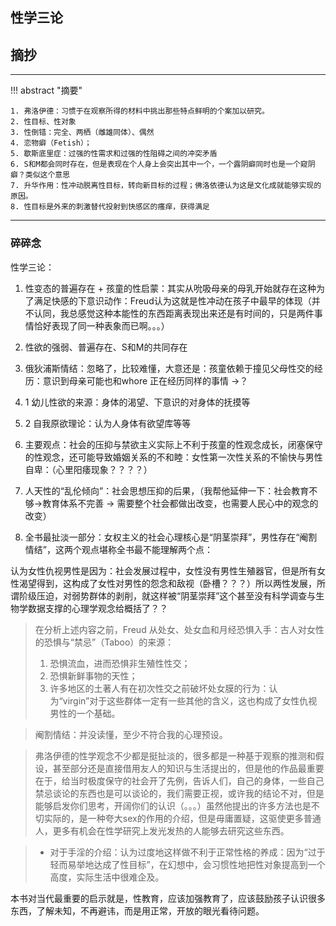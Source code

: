 ## 性学三论

## 摘抄
----

!!! abstract "摘要"

    1. 弗洛伊德：习惯于在观察所得的材料中挑出那些特点鲜明的个案加以研究。
    2. 性目标、性对象
    3. 性倒错：完全、两栖（雌雄同体）、偶然
    4. 恋物癖（Fetish）；
    5. 歇斯底里症：过强的性需求和过强的性阻碍之间的冲突矛盾
    6. S和M都会同时存在，但是表现在个人身上会突出其中一个，一个露阴癖同时也是一个窥阴癖？类似这个意思
    7. 升华作用：性冲动脱离性目标，转向新目标的过程；佛洛依德认为这是文化成就能够实现的原因。
    8. 性目标是外来的刺激替代投射到快感区的瘙痒，获得满足

--------------


### 碎碎念


性学三论：

1. 性变态的普遍存在 + 孩童的性启蒙：其实从吮吸母亲的母乳开始就存在这种为了满足快感的下意识动作：Freud认为这就是性冲动在孩子中最早的体现（并不认同，我总感觉这种本能性的东西距离表现出来还是有时间的，只是两件事情恰好表现了同一种表象而已啊。。。）
2. 性欲的强弱、普遍存在、S和M的共同存在
3. 俄狄浦斯情结：忽略了，比较难懂，大意还是：孩童依赖于撞见父母性交的经历：意识到母亲可能也和whore 正在经历同样的事情 ->？
3. 1 幼儿性欲的来源：身体的渴望、下意识的对身体的抚摸等
3. 2 自我原欲理论：认为人身体有欲望库等等
5. 主要观点：社会的压抑与禁欲主义实际上不利于孩童的性观念成长，闭塞保守的性观念，还可能导致婚姻关系的不和睦：女性第一次性关系的不愉快与男性自卑：（心里阳痿现象？？？？）
5. 人天性的“乱伦倾向”：社会思想压抑的后果，（我帮他延伸一下：社会教育不够->教育体系不完善 -> 需要整个社会都做出改变，也需要人民心中的观念的改变）

6. 全书最扯淡一部分：女权主义的社会心理核心是“阴茎崇拜”，男性存在“阉割情结”，这两个观点堪称全书最不能理解两个点：

认为女性仇视男性是因为：社会发展过程中，女性没有男性生殖器官，但是所有女性渴望得到，这构成了女性对男性的怨念和敌视（卧槽？？？）所以两性发展，所谓阶级压迫，对弱势群体的剥削，就这样被“阴茎崇拜”这个甚至没有科学调查与生物学数据支撑的心理学观念给概括了？？

> 在分析上述内容之前，Freud 从处女、处女血和月经恐惧入手：古人对女性的恐惧与“禁忌”（Taboo）的来源：
> 
> 1. 恐惧流血，进而恐惧非生殖性性交；
> 2. 恐惧新鲜事物的天性； 
> 3. 许多地区的土著人有在初次性交之前破坏处女膜的行为：认为“virgin”对于这些群体一定有一些其他的含义，这也构成了女性仇视男性的一个基础。

> 阉割情结：并没读懂，至少不符合我的心理预设。

> 弗洛伊德的性学观念不少都是挺扯淡的，很多都是一种基于观察的推测和假设，甚至部分还是直接借用友人的知识与生活提出的，但是他的作品最重要在于，给当时极度保守的社会开了先例，告诉人们，自己的身体，一些自己禁忌谈论的东西也是可以谈论的，我们需要正视，或许我的结论不对，但是能够启发你们思考，开阔你们的认识（。。。）虽然他提出的许多方法也是不切实际的，是一种夸大sex的作用的介绍，但是毋庸置疑，这驱使更多普通人，更多有机会在性学研究上发光发热的人能够去研究这些东西。

> - 对于手淫的介绍：认为过度地这样做不利于正常性格的养成：因为“过于轻而易举地达成了性目标”，在幻想中，会习惯性地把性对象提高到一个高度，实际生活中很难企及。

本书对当代最重要的启示就是，性教育，应该加强教育了，应该鼓励孩子认识很多东西，了解未知，不再避讳，而是用正常，开放的眼光看待问题。

